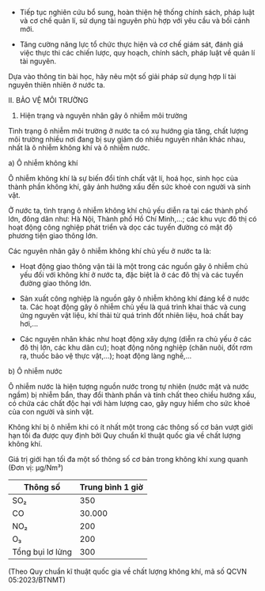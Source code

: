 - Tiếp tục nghiên cứu bổ sung, hoàn thiện hệ thống chính sách, pháp luật và cơ chế quản lí, sử dụng tài nguyên phù hợp với yêu cầu và bối cảnh mới.

- Tăng cường năng lực tổ chức thực hiện và cơ chế giám sát, đánh giá việc thực thi các chiến lược, quy hoạch, chính sách, pháp luật về quản lí tài nguyên.

Dựa vào thông tin bài học, hãy nêu một số giải pháp sử dụng hợp lí tài nguyên thiên nhiên ở nước ta.

II. BẢO VỆ MÔI TRƯỜNG

1. Hiện trạng và nguyên nhân gây ô nhiễm môi trường

Tình trạng ô nhiễm môi trường ở nước ta có xu hướng gia tăng, chất lượng môi trường nhiều nơi đang bị suy giảm do nhiều nguyên nhân khác nhau, nhất là ô nhiễm không khí và ô nhiễm nước.

a) Ô nhiễm không khí

Ô nhiễm không khí là sự biến đổi tính chất vật lí, hoá học, sinh học của thành phần không khí, gây ảnh hưởng xấu đến sức khoẻ con người và sinh vật.

Ở nước ta, tình trạng ô nhiễm không khí chủ yếu diễn ra tại các thành phố lớn, đông dân như: Hà Nội, Thành phố Hồ Chí Minh,...; các khu vực đô thị có hoạt động công nghiệp phát triển và dọc các tuyến đường có mật độ phương tiện giao thông lớn.

Các nguyên nhân gây ô nhiễm không khí chủ yếu ở nước ta là:

- Hoạt động giao thông vận tải là một trong các nguồn gây ô nhiễm chủ yếu đối với không khí ở nước ta, đặc biệt là ở các đô thị và các tuyến đường giao thông lớn.

- Sản xuất công nghiệp là nguồn gây ô nhiễm không khí đáng kể ở nước ta. Các hoạt động gây ô nhiễm chủ yếu là quá trình khai thác và cung ứng nguyên vật liệu, khí thải từ quá trình đốt nhiên liệu, hoá chất bay hơi,...

- Các nguyên nhân khác như hoạt động xây dựng (diễn ra chủ yếu ở các đô thị lớn, các khu dân cư); hoạt động nông nghiệp (chăn nuôi, đốt rơm rạ, thuốc bảo vệ thực vật,...); hoạt động làng nghề,...

b) Ô nhiễm nước

Ô nhiễm nước là hiện tượng nguồn nước trong tự nhiên (nước mặt và nước ngầm) bị nhiễm bẩn, thay đổi thành phần và tính chất theo chiều hướng xấu, có chứa các chất độc hại với hàm lượng cao, gây nguy hiểm cho sức khoẻ của con người và sinh vật.

Không khí bị ô nhiễm khi có ít nhất một trong các thông số cơ bản vượt giới hạn tối đa được quy định bởi Quy chuẩn kĩ thuật quốc gia về chất lượng không khí.

Giá trị giới hạn tối đa một số thông số cơ bản trong không khí xung quanh
(Đơn vị: μg/Nm³)

Thông số | Trung bình 1 giờ
--- | ---
SO₂ | 350
CO | 30.000
NO₂ | 200
O₃ | 200
Tổng bụi lơ lửng | 300

(Theo Quy chuẩn kĩ thuật quốc gia về chất lượng không khí, mã số QCVN 05:2023/BTNMT)